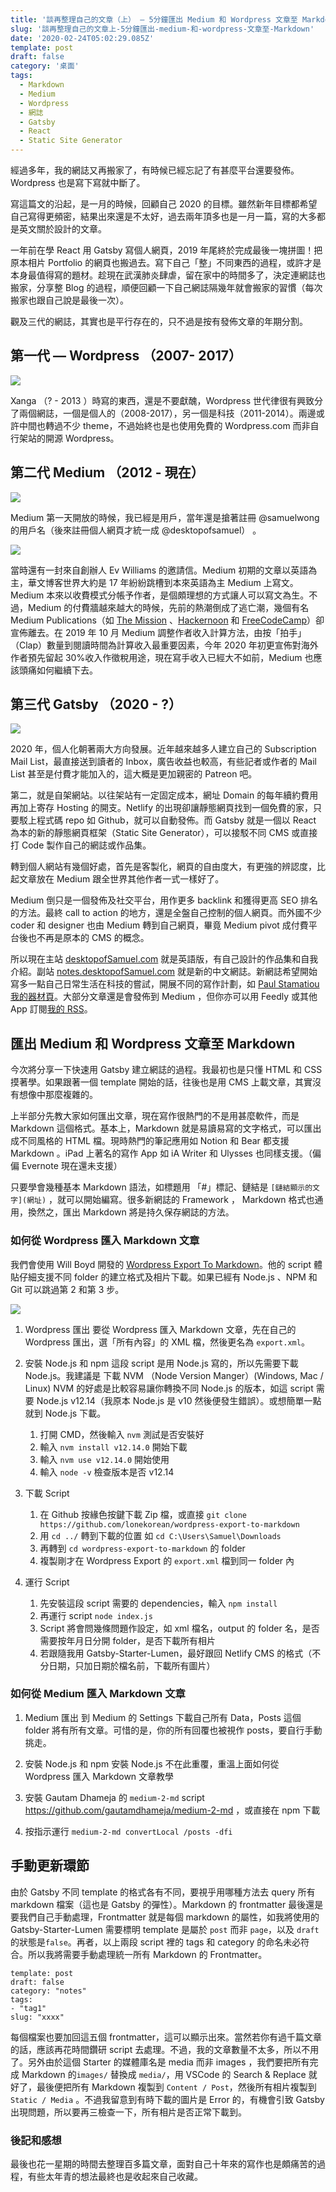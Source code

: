 ```yaml
---
title: '談再整理自己的文章（上） — 5分鐘匯出 Medium 和 Wordpress 文章至 Markdown'
slug: '談再整理自己的文章上-5分鐘匯出-medium-和-wordpress-文章至-Markdown'
date: '2020-02-24T05:02:29.085Z'
template: post
draft: false
category: '桌面'
tags:
  - Markdown
  - Medium
  - Wordpress
  - 網誌
  - Gatsby
  - React
  - Static Site Generator
---
```


經過多年，我的網誌又再搬家了，有時候已經忘記了有甚麼平台還要發佈。Wordpress 也是寫下寫就中斷了。

寫這篇文的沿起，是一月的時候，回顧自己 2020 的目標。雖然新年目標都希望自己寫得更頻密，結果出來還是不太好，過去兩年頂多也是一月一篇，寫的大多都是英文關於設計的文章。

一年前在學 React 用 Gatsby 寫個人網頁，2019 年尾終於完成最後一塊拼圖！把原本相片 Portfolio 的網頁也搬過去。寫下自己「整」不同東西的過程，或許才是本身最值得寫的題材。趁現在武漢肺炎肆虐，留在家中的時間多了，決定連網誌也搬家，分享整 Blog 的過程，順便回顧一下自己網誌隔幾年就會搬家的習慣（每次搬家也跟自己說是最後一次）。

觀及三代的網誌，其實也是平行存在的，只不過是按有發佈文章的年期分割。

## 第一代 — Wordpress （2007- 2017）

![](/media/medium-export-wordpress-1st-gen.png)

Xanga （? - 2013 ）時寫的東西，還是不要獻醜，Wordpress 世代律很有興致分了兩個網誌，一個是個人的（2008-2017），另一個是科技（2011-2014）。兩邊或許中間也轉過不少 theme，不過始終也是也使用免費的 Wordpress.com 而非自行架站的開源 Wordpress。

## 第二代 Medium （2012 - 現在）

![](/media/medium-export-medium-2gen.png)

Medium 第一天開放的時候，我已經是用戶，當年還是搶著註冊 @samuelwong 的用戶名（後來註冊個人網頁才統一成 @desktopofsamuel） 。

![](/media/medium-export-medium-letter.png)

當時還有一封來自創辦人 Ev Williams 的邀請信。Medium 初期的文章以英語為主，華文博客世界大約是 17 年紛紛跳槽到本來英語為主 Medium 上寫文。Medium 本來以收費模式分帳予作者，是個頗理想的方式讓人可以寫文為生。不過，Medium 的付費牆越來越大的時候，先前的熱潮倒成了逃亡潮，幾個有名 Medium Publications（如 [The Mission](https://medium.com/the-mission) 、[Hackernoon](https://hackernoon.com/about-removing-medium-from-hackernooncom-jh212hct) 和 [FreeCodeCamp](https://www.freecodecamp.org/)）卻宣佈離去。在 2019 年 10 月 Medium 調整作者收入計算方法，由按「拍手」（Clap）數量到閱讀時間為計算收入最重要因素，今年 2020 年初更宣佈對海外作者預先留起 30%收入作徵稅用途，現在寫手收入已經大不如前，Medium 也應該頭痛如何繼續下去。

## 第三代 Gatsby （2020 - ?）

![](/media/medium-export-gatsby-3gen.png)

2020 年，個人化朝著兩大方向發展。近年越來越多人建立自己的 Subscription Mail List，最直接送到讀者的 Inbox，廣告收益也較高，有些記者或作者的 Mail List 甚至是付費才能加入的，這大概是更加親密的 Patreon 吧。

第二，就是自架網站。以往架站有一定固定成本，網址 Domain 的每年續約費用再加上寄存 Hosting 的開支。Netlify 的出現卻讓靜態網頁找到一個免費的家，只要駁上程式碼 repo 如 Github，就可以自動發佈。而 Gatsby 就是一個以 React 為本的新的靜態網頁框架（Static Site Generator），可以接駁不同 CMS 或直接打 Code 製作自己的網誌或作品集。

轉到個人網站有幾個好處，首先是客製化，網頁的自由度大，有更強的辨認度，比起文章放在 Medium 跟全世界其他作者一式一樣好了。

Medium 倒只是一個發佈及社交平台，用作更多 backlink 和獲得更高 SEO 排名的方法。最終 call to action 的地方，還是全盤自己控制的個人網頁。而外國不少 coder 和 designer 也由 Medium 轉到自己網頁，畢竟 Medium pivot 成付費平台後也不再是原本的 CMS 的概念。

所以現在主站 [desktopofSamuel.com](https://www.desktopofsamuel.com) 就是英語版，有自己設計的作品集和自我介紹。副站 [notes.desktopofSamuel.com](https://notes.desktopofsamuel.com) 就是新的中文網誌。新網誌希望開始寫多一點自己日常生活在科技的嘗試，開展不同的寫作計劃，如 [Paul Stamatiou 我的器材頁](https://paulstamatiou.com/stuff-i-use/)。大部分文章還是會發佈到 Medium ，但你亦可以用 Feedly 或其他 App 訂閱[我的 RSS](https://notes.desktopofsamuel.com/rss.xml)。

## 匯出 Medium 和 Wordpress 文章至 Markdown

今次將分享一下快速用 Gatsby 建立網誌的過程。我最初也是只懂 HTML 和 CSS 摸著學。如果跟著一個 template 開始的話，往後也是用 CMS 上載文章，其實沒有想像中那麼複雜的。

上半部分先教大家如何匯出文章，現在寫作很熱門的不是用甚麼軟件，而是 Markdown 這個格式。基本上，Markdown 就是易讀易寫的文字格式，可以匯出成不同風格的 HTML 檔。現時熱門的筆記應用如 Notion 和 Bear 都支援 Markdown 。iPad 上著名的寫作 App 如 iA Writer 和 Ulysses 也同樣支援。（偏偏 Evernote 現在還未支援）

只要學會幾種基本 Markdown 語法，如標題用 「#」標記、鏈結是 `[鏈結顯示的文字](網址)` ，就可以開始編寫。很多新網誌的 Framework ， Markdown 格式也通用，換然之，匯出 Markdown 將是持久保存網誌的方法。

### 如何從 Wordpress 匯入 Markdown 文章

我們會使用 Will Boyd 開發的 [Wordpress Export To Markdown](https://github.com/lonekorean/wordpress-export-to-markdown)。他的 script 體貼仔細支援不同 folder 的建立格式及相片下載。如果已經有 Node.js 、NPM 和 Git 可以跳過第 2 和第 3 步。

![](/media/wordpress-export-20200511.png)

1.  Wordpress 匯出
    要從 Wordpress 匯入 Markdown 文章，先在自己的 Wordpress 匯出，選「所有內容」的 XML 檔，然後更名為 `export.xml`。
2.  安裝 Node.js 和 npm
    這段 script 是用 Node.js 寫的，所以先需要下載 Node.js。我建議是 下載 NVM （Node Version Manger）(Windows, Mac / Linux) NVM 的好處是比較容易讓你轉換不同 Node.js 的版本，如這 script 需要 Node.js v12.14（我原本 Node.js 是 v10 然後便發生錯誤）。或想簡單一點就到 Node.js 下載。

    1.  打開 CMD，然後輸入 `nvm` 測試是否安裝好
    2.  輸入 `nvm install v12.14.0` 開始下載
    3.  輸入 `nvm use v12.14.0` 開始使用
    4.  輸入 `node -v` 檢查版本是否 v12.14

3.  下載 Script

    1.  在 Github 按緣色按鍵下載 Zip 檔，或直接 `git clone https://github.com/lonekorean/wordpress-export-to-markdown`
    2.  用 `cd ../` 轉到下載的位置 如 `cd C:\Users\Samuel\Downloads`
    3.  再轉到 `cd wordpress-export-to-markdown` 的 folder
    4.  複製剛才在 Wordpress Export 的 `export.xml` 檔到同一 folder 內

4.  運行 Script

    1.  先安裝這段 script 需要的 dependencies，輸入 `npm install`
    2.  再運行 script `node index.js`
    3.  Script 將會問幾條問題作設定，如 xml 檔名，output 的 folder 名，是否需要按年月日分開 folder，是否下載所有相片
    4.  若跟隨我用 Gatsby-Starter-Lumen，最好跟回 Netlify CMS 的格式（不分日期，只加日期於檔名前，下載所有圖片）

### 如何從 Medium 匯入 Markdown 文章

1. Medium 匯出
   到 Medium 的 Settings 下載自己所有 Data，Posts 這個 folder 將有所有文章。可惜的是，你的所有回覆也被視作 posts，要自行手動挑走。

2. 安裝 Node.js 和 npm
   安裝 Node.js 不在此重覆，重溫上面如何從 Wordpress 匯入 Markdown 文章教學
3. 安裝 Gautam Dhameja 的 `medium-2-md` script https://github.com/gautamdhameja/medium-2-md ，或直接在 npm 下載
4. 按指示運行
   `medium-2-md convertLocal /posts -dfi`

## 手動更新環節

由於 Gatsby 不同 template 的格式各有不同，要視乎用哪種方法去 query 所有 markdown 檔案（這也是 Gatsby 的彈性）。Markdown 的 frontmatter 最後還是要我們自己手動處理，Frontmatter 就是每個 markdown 的屬性，如我將使用的 Gatsby-Starter-Lumen 需要標明 template 是屬於 `post` 而非 `page`，以及 `draft`的狀態是`false`。再者，以上兩段 script 裡的 tags 和 category 的命名未必符合。所以我將需要手動處理統一所有 Markdown 的 Frontmatter。

```
template: post
draft: false
category: "notes"
tags:
- "tag1"
slug: "xxxx"
```

每個檔案也要加回這五個 frontmatter，這可以顯示出來。當然若你有過千篇文章的話，應該再花時間鑽研 script 去處理。不過，我的文章數量不太多，所以不用了。另外由於這個 Starter 的媒體庫名是 media 而非 images ，我們要把所有完成 Markdown 的`images/` 替換成 `media/`，用 VSCode 的 Search & Replace 就好了，最後便把所有 Markdown 複製到 `Content / Post`，然後所有相片複製到 `Static / Media` 。不過我留意到有時下載的圖片是 Error 的，有機會引致 Gatsby 出現問題，所以要再三檢查一下，所有相片是否正常下載到。

### 後記和感想

最後也花一星期的時間去整理百多篇文章，面對自己十年來的寫作也是頗痛苦的過程，有些太年青的想法最終也是收起來自己收藏。
